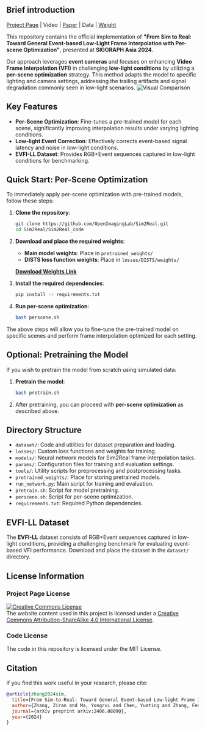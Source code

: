 ## Brief introduction
[Project Page](https://openimaginglab.github.io/Sim2Real/) | Video | [Paper](https://arxiv.org/pdf/2406.08090) | Data | [Weight](https://drive.google.com/drive/folders/1sugfKHUswxqUNQKit1G5W8dF1rAKijxq?usp=drive_link)

This repository contains the official implementation of **"From Sim to Real: Toward General Event-based Low-Light Frame Interpolation with Per-scene Optimization"**, presented at **SIGGRAPH Asia 2024**.

Our approach leverages **event cameras** and focuses on enhancing **Video Frame Interpolation (VFI)** in challenging **low-light conditions** by utilizing a **per-scene optimization** strategy. This method adapts the model to specific lighting and camera settings, addressing the trailing artifacts and signal degradation commonly seen in low-light scenarios.
![Visual Comparison](Sim2Real_code/image.png)
## Key Features

- **Per-Scene Optimization**: Fine-tunes a pre-trained model for each scene, significantly improving interpolation results under varying lighting conditions.
- **Low-light Event Correction**: Effectively corrects event-based signal latency and noise in low-light conditions.
- **EVFI-LL Dataset**: Provides RGB+Event sequences captured in low-light conditions for benchmarking.

## Quick Start: Per-Scene Optimization

To immediately apply per-scene optimization with pre-trained models, follow these steps:

1. **Clone the repository**:
   ```bash
   git clone https://github.com/OpenImagingLab/Sim2Real.git
   cd Sim2Real/Sim2Real_code
   ```

2. **Download and place the required weights**:
   - **Main model weights**: Place in `pretrained_weights/`
   - **DISTS loss function weights**: Place in `losses/DISTS/weights/`

   **[Download Weights Link](https://drive.google.com/drive/folders/1sugfKHUswxqUNQKit1G5W8dF1rAKijxq?usp=drive_link)**

3. **Install the required dependencies**:
   ```bash
   pip install -r requirements.txt
   ```

4. **Run per-scene optimization**:
   ```bash
   bash perscene.sh
   ```

The above steps will allow you to fine-tune the pre-trained model on specific scenes and perform frame interpolation optimized for each setting.

## Optional: Pretraining the Model

If you wish to pretrain the model from scratch using simulated data:

1. **Pretrain the model**:
   ```bash
   bash pretrain.sh
   ```

2. After pretraining, you can proceed with **per-scene optimization** as described above.

## Directory Structure

- `dataset/`: Code and utilities for dataset preparation and loading.
- `losses/`: Custom loss functions and weights for training.
- `models/`: Neural network models for Sim2Real frame interpolation tasks.
- `params/`: Configuration files for training and evaluation settings.
- `tools/`: Utility scripts for preprocessing and postprocessing tasks.
- `pretrained_weights/`: Place for storing pretrained models.
- `run_network.py`: Main script for training and evaluation.
- `pretrain.sh`: Script for model pretraining.
- `perscene.sh`: Script for per-scene optimization.
- `requirements.txt`: Required Python dependencies.

## EVFI-LL Dataset

The **EVFI-LL** dataset consists of RGB+Event sequences captured in low-light conditions, providing a challenging benchmark for evaluating event-based VFI performance. Download and place the dataset in the `dataset/` directory.

## License Information

### Project Page License
<a rel="license" href="http://creativecommons.org/licenses/by-sa/4.0/"><img alt="Creative Commons License" style="border-width:0" src="https://i.creativecommons.org/l/by-sa/4.0/88x31.png" /></a><br />The website content used in this project is licensed under a <a rel="license" href="http://creativecommons.org/licenses/by-sa/4.0/">Creative Commons Attribution-ShareAlike 4.0 International License</a>.

### Code License
The code in this repository is licensed under the MIT License. 

## Citation

If you find this work useful in your research, please cite:

```bibtex
@article{zhang2024sim,
  title={From Sim-to-Real: Toward General Event-based Low-light Frame Interpolation with Per-scene Optimization},
  author={Zhang, Ziran and Ma, Yongrui and Chen, Yueting and Zhang, Feng and Gu, Jinwei and Xue, Tianfan and Guo, Shi},
  journal={arXiv preprint arXiv:2406.08090},
  year={2024}
}
```
